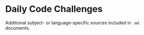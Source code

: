 # Daily Code Challenges

Additional subject- or language-specific sources included in `.md` documents.
